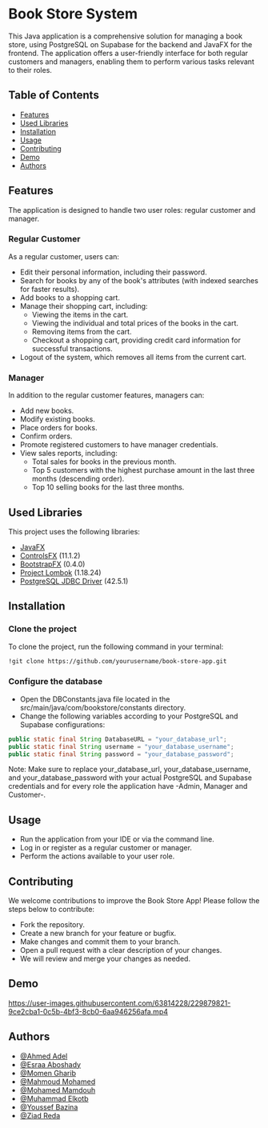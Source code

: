 # Book Store System
This Java application is a comprehensive solution for managing a book store, using PostgreSQL on Supabase for the backend and JavaFX for the frontend. The application offers a user-friendly interface for both regular customers and managers, enabling them to perform various tasks relevant to their roles.

## Table of Contents
- [Features](#Features)
- [Used Libraries](#Used-Libraries)
- [Installation](#Installation)
- [Usage](#Usage)
- [Contributing](#Contributing)
- [Demo](#Demo)
- [Authors](#Authors)

## Features
The application is designed to handle two user roles: regular customer and manager.

### Regular Customer
As a regular customer, users can:

- Edit their personal information, including their password.
- Search for books by any of the book's attributes (with indexed searches for faster results).
- Add books to a shopping cart.
- Manage their shopping cart, including:
    - Viewing the items in the cart.
    - Viewing the individual and total prices of the books in the cart.
    - Removing items from the cart.
    - Checkout a shopping cart, providing credit card information for successful transactions.
- Logout of the system, which removes all items from the current cart.

### Manager
In addition to the regular customer features, managers can:

- Add new books.
- Modify existing books.
- Place orders for books.
- Confirm orders.
- Promote registered customers to have manager credentials.
- View sales reports, including:
    - Total sales for books in the previous month.
    - Top 5 customers with the highest purchase amount in the last three months (descending order).
    - Top 10 selling books for the last three months.

## Used Libraries
This project uses the following libraries:

- [JavaFX](https://openjfx.io/)
- [ControlsFX](https://github.com/controlsfx/controlsfx) (11.1.2)
- [BootstrapFX](https://github.com/kordamp/bootstrapfx) (0.4.0)
- [Project Lombok](https://projectlombok.org/) (1.18.24)
- [PostgreSQL JDBC Driver](https://jdbc.postgresql.org/) (42.5.1)


## Installation

### Clone the project
To clone the project, run the following command in your terminal:

```bash
!git clone https://github.com/yourusername/book-store-app.git
```

### Configure the database
- Open the DBConstants.java file located in the src/main/java/com/bookstore/constants directory.
- Change the following variables according to your PostgreSQL and Supabase configurations:
```java
public static final String DatabaseURL = "your_database_url";
public static final String username = "your_database_username";
public static final String password = "your_database_password";
```
Note: Make sure to replace your_database_url, your_database_username, and your_database_password with your actual PostgreSQL and Supabase credentials and for every role the application have -Admin, Manager and Customer-.

## Usage
- Run the application from your IDE or via the command line.
- Log in or register as a regular customer or manager.
- Perform the actions available to your user role.


## Contributing
We welcome contributions to improve the Book Store App! Please follow the steps below to contribute:

- Fork the repository.
- Create a new branch for your feature or bugfix.
- Make changes and commit them to your branch.
- Open a pull request with a clear description of your changes.
- We will review and merge your changes as needed.

## Demo



https://user-images.githubusercontent.com/63814228/229879821-9ce2cba1-0c5b-4bf3-8cb0-6aa946256afa.mp4



## Authors

- [@Ahmed Adel](https://github.com/Deffo0)
- [@Esraa Aboshady](https://github.com/es539)
- [@Momen Gharib](https://github.com/MomenGharib1)
- [@Mahmoud Mohamed](https://github.com/Mahmoud-Moh)
- [@Mohamed Mamdouh](https://github.com/MohamedMamdouh18)
- [@Muhammad Elkotb](https://github.com/MuhammadElkotb)
- [@Youssef Bazina](https://github.com/Bazina)
- [@Ziad Reda](https://github.com/ziadreda72)
